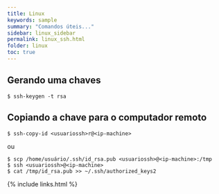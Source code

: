 ```yaml
---
title: Linux
keywords: sample
summary: "Comandos úteis..."
sidebar: linux_sidebar
permalink: linux_ssh.html
folder: linux
toc: true
---
```


## Gerando uma chaves

```shell
$ ssh-keygen -t rsa
```

## Copiando a chave para o computador remoto

```shell
$ ssh-copy-id <usuariossh>r@<ip-machine>
```
ou

```shell
$ scp /home/usuário/.ssh/id_rsa.pub <usuariossh>@<ip-machine>:/tmp
$ ssh <usuariossh>@<ip-machine>
$ cat /tmp/id_rsa.pub >> ~/.ssh/authorized_keys2
```

{% include links.html %}
